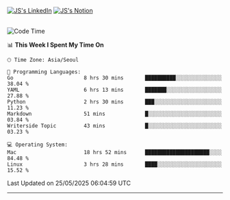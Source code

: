 
[![JS's LinkedIn](https://img.shields.io/badge/LinkedIn-blue?style=for-the-badge&logo=linkedin)](https://www.linkedin.com/in/jaeseung-lee-5a2a32139/) 
[![JS's Notion](https://img.shields.io/badge/Notion-black?style=for-the-badge&logo=notion)](https://bit.ly/ljswiki1) <br><br>
<!-- ![JS's GitHub stats](https://github-readme-stats-lemon-five.vercel.app/api?username=tkxkd0159&hide=contribs,prs,stars,issues&show_icons=true&theme=react&include_all_commits=true)   -->
<!-- ![Top Langs](https://github-readme-stats-lemon-five.vercel.app/api/top-langs/?username=tkxkd0159&layout=compact&hide=jupyter%20notebook,scss,html,css&langs_count=10)  -->


<!--START_SECTION:waka-->
![Code Time](http://img.shields.io/badge/Code%20Time-3%2C704%20hrs%2048%20mins-blue)

📊 **This Week I Spent My Time On** 

```text
🕑︎ Time Zone: Asia/Seoul

💬 Programming Languages: 
Go                       8 hrs 30 mins       ██████████░░░░░░░░░░░░░░░   38.04 % 
YAML                     6 hrs 13 mins       ███████░░░░░░░░░░░░░░░░░░   27.88 % 
Python                   2 hrs 30 mins       ███░░░░░░░░░░░░░░░░░░░░░░   11.23 % 
Markdown                 51 mins             █░░░░░░░░░░░░░░░░░░░░░░░░   03.84 % 
Writerside Topic         43 mins             █░░░░░░░░░░░░░░░░░░░░░░░░   03.23 % 

💻 Operating System: 
Mac                      18 hrs 52 mins      █████████████████████░░░░   84.48 % 
Linux                    3 hrs 28 mins       ████░░░░░░░░░░░░░░░░░░░░░   15.52 % 
```


 Last Updated on 25/05/2025 06:04:59 UTC
<!--END_SECTION:waka-->

---
<!---
<a href="https://github.com/tkxkd0159/books">
  <img align="center" src="https://github-readme-stats-lemon-five.vercel.app/api/pin/?username=tkxkd0159&repo=books&theme=react" />
</a>
-->

<!---
- 🔭 I’m currently working on ...
- 🌱 I’m currently learning blockchain and distributed network
- 👯 I’m looking to collaborate on ...
- 🤔 I’m looking for help with ...
- 💬 Ask me about ...
- 📫 How to reach me: ...
- 😄 Pronouns: ...
- ⚡ Fun fact: ...
-->

